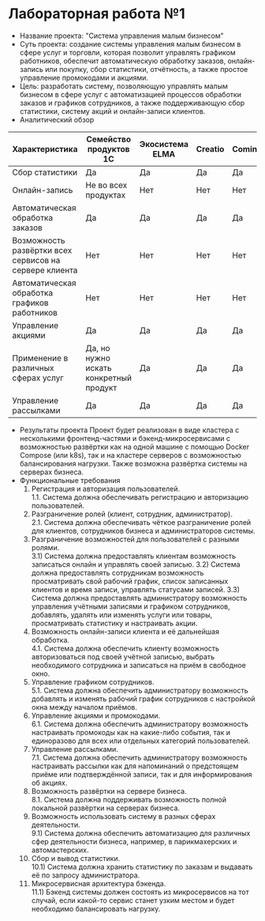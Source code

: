 # Лабораторная работа №1
-   Название проекта: "Система управления малым бизнесом"
-   Суть проекта: создание системы управления малым бизнесом в сфере услуг и торговли, которая позволит управлять графиком работников, обеспечит автоматическую обработку заказов, онлайн-запись или покупку, сбор статистики, отчётность, а также простое управление промокодами и акциями.
-   Цель: разработать систему, позволяющую управлять малым бизнесом в сфере услуг с автоматизацией процессов обработки заказов и графиков сотрудников, а также поддерживающую сбор статистики, систему акций и онлайн-записи клиентов.
-   Аналитический обзор

| Характеристика                                         | Семейство продуктов 1С                 | Экосистема ELMA | Creatio | Comindware | Ваш продукт |
|--------------------------------------------------------|----------------------------------------|-----------------|---------|------------|-------------|
| Сбор статистики                                        | Да                                     | Да              | Да      | Да         | Да          |
| Онлайн-запись                                          | Не во всех продуктах                   | Нет             | Нет     | Нет        | Да          |
| Автоматическая обработка заказов                       | Да                                     | Да              | Да      | Да         | Да          |
| Возможность развёртки всех сервисов на сервере клиента | Нет                                    | Нет             | Нет     | Нет        | Да          |
| Автоматическая обработка графиков работников           | Нет                                    | Нет             | Нет     | Нет        | Да          |
| Управление акциями                                     | Да                                     | Да              | Да      | Да         | Да          |
| Применение в различных сферах услуг                    | Да, но нужно искать конкретный продукт | Да              | Да      | Да         | Да          |
| Управление рассылками                                  | Да                                     | Да              | Да      | Да         | Да          |

-  Результаты проекта
    Проект будет реализован в виде кластера с несколькими фронтенд-частями и бэкенд-микросервисами с возможностью развёртки как на одной машине с помощью Docker Compose (или k8s), так и на кластере серверов с возможностью балансирования нагрузки. Также возможна развёртка системы на серверах бизнеса.
- Функциональные требования
	1) Регистрация и авторизация пользователей.\
	1.1. Система должна обеспечивать регистрацию и авторизацию пользователей.
	2) Разграничение ролей (клиент, сотрудник, администратор).\
	2.1. Система должна обеспечивать чёткое разграничение ролей для клиентов, сотрудников бизнеса и администраторов системы.
	3) Разграничение возможностей для пользователей с разными ролями.\
	3.1) Система должна предоставлять клиентам возможность записаться онлайн и управлять своей записью.
	3.2) Система должна предоставлять сотрудникам возможность просматривать свой рабочий график, список записанных клиентов и время записи, управлять статусами записей.
	3.3) Система должна предоставлять администратору возможность управления учётными записями и графиком сотрудников, добавлять, удалять или изменять услуги или товары, просматривать статистику и настраивать акции.
	4) Возможность онлайн-записи клиента и её дальнейшая обработка.\
	4.1. Система должна обеспечить клиенту возможность авторизоваться под своей учётной записью, выбрать необходимого сотрудника и записаться на приём в свободное окно.
	5) Управление графиком сотрудников.\
	5.1. Система должна обеспечить администратору возможность добавлять и изменять рабочий график сотрудников с настройкой окна между началом приёмов.
	6) Управление акциями и промокодами.\
	6.1. Система должна обеспечить администратору возможность настраивать промокоды как на какие-либо события, так и единоразово для всех или отдельных категорий пользователей.
	7) Управление рассылками.\
	7.1. Система должна обеспечить администратору возможность настраивать рассылки как для напоминаний о предстоящем приёме или подтверждённой записи, так и для информирования об акциях.
	8) Возможность развёртки на сервере бизнеса.\
	8.1. Система должна поддерживать возможность полной локальной развёртки на серверах бизнеса.
	9) Возможность использовать систему в разных сферах деятельности.\
	9.1) Система должна обеспечить автоматизацию для различных сфер деятельности бизнеса, например, в парикмахерских и автомастерских.
	10) Сбор и вывод статистики.\
	10.1) Система должна хранить статистику по заказам и выдавать её по запросу администратора.
	11) Микросервисная архитектура бэкенда.\
	11.1) Бэкенд системы должен состоять из микросервисов на тот случай, если какой-то сервис станет узким местом и будет необходимо балансировать нагрузку.
